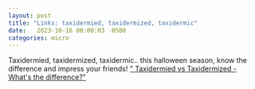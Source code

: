 ```yaml
---
layout: post
title: "Links: taxidermied, taxidermized, taxidermic"
date:   2023-10-16 00:00:03 -0500
categories: micro
---
```


Taxidermied, taxidermized, taxidermic.. this halloween season, know the difference and impress your friends! ["	
Taxidermied vs Taxidermized - What's the difference?"](https://wikidiff.com/taxidermized/taxidermied)
<br/>








